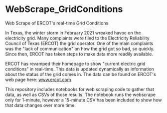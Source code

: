 # WebScrape_GridConditions
Web Scrape of ERCOT's real-time Grid Conditions

In Texas, the winter storm in February 2021 wreaked havoc on the electricity grid. Many complaints were filed to the Electricity Reliability Council of Texas (ERCOT) the grid operator. One of the main complaints was the "lack of communication" on how the grid got so bad, so quickly. Since then, ERCOT has taken steps to make data more readily available.

ERCOT has revamped their homepage to show "current electric grid conditions" in real-time. This data is updated dynamically as information about the status of the grid comes in. The data can be found on ERCOT's web page here: www.ercot.com

This repository includes notebooks for web scraping code to gather that data, as well as CSVs of those results. The notebook runs the webscrape only for 1-minute, however a 15-minute CSV has been included to show how that data changes over more time.